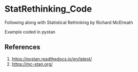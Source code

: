 # StatRethinking_Code
Following along with Statistical Rethinking by Richard McElreath

Example coded in pystan

## References
1. https://pystan.readthedocs.io/en/latest/
2. https://mc-stan.org/
